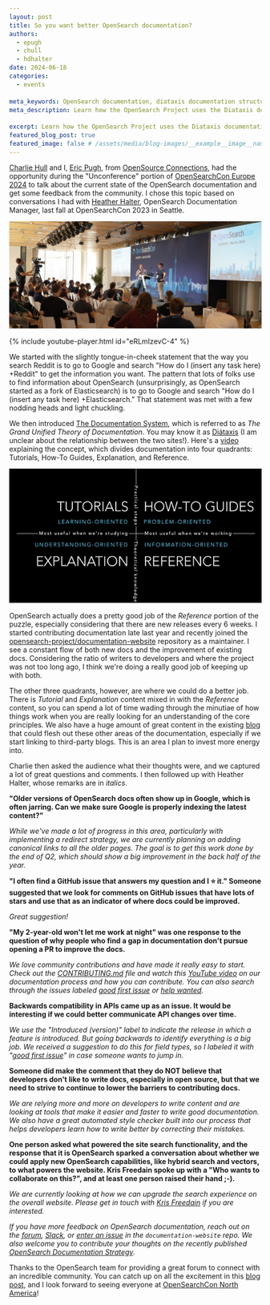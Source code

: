 ```yaml
---
layout: post
title: So you want better OpenSearch documentation?
authors:
  - epugh
  - chull
  - hdhalter
date: 2024-06-18
categories:
  - events

meta_keywords: OpenSearch documentation, diataxis documentation structure, Divio quadrants
meta_description: Learn how the OpenSearch Project uses the Diataxis documentation system to identify gaps while working with its community to encourage contributions and improve its content.

excerpt: Learn how the OpenSearch Project uses the Diataxis documentation system to identify gaps while working with its community to encourage contributions and improve its content.
featured_blog_post: true
featured_image: false # /assets/media/blog-images/__example__image__name.jpg
---
```


[Charlie Hull](https://opensourceconnections.com/team/charlie-hull/) and I, [Eric Pugh](https://opensourceconnections.com/team/eric-pugh/), from [OpenSource Connections](https://www.google.com/url?sa=t&source=web&rct=j&opi=89978449&url=https://opensourceconnections.com/&ved=2ahUKEwiqxrXG37WGAxUtM1kFHY5XDKgQFnoECAcQAQ&usg=AOvVaw0jRbdTI-7Nyxctwov1hOEu), had the opportunity during the "Unconference" portion of [OpenSearchCon Europe 2024](https://opensearch.org/events/opensearchcon/2024/europe/index.html) to talk about the current state of the OpenSearch documentation and get some feedback from the community. I chose this topic based on conversations I had with [Heather Halter](https://www.linkedin.com/in/heather-halter/), OpenSearch Documentation Manager, last fall at OpenSearchCon 2023 in Seattle.

![lightning talk](/assets/media/blog-images/2024-06-03-improvedocs/2024-06-03-improvedocs.jpg)

{% include youtube-player.html id="eRLmIzevC-4" %}

We started with the slightly tongue-in-cheek statement that the way you search Reddit is to go to Google and search "How do I (insert any task here) +Reddit" to get the information you want. The pattern that lots of folks use to find information about OpenSearch (unsurprisingly, as OpenSearch started as a fork of Elasticsearch) is to go to Google and search "How do I (insert any task here) +Elasticsearch." That statement was met with a few nodding heads and light chuckling.  

We then introduced [The Documentation System](https://docs.divio.com/documentation-system/), which is referred to as *The Grand Unified Theory of Documentation*. You may know it as [Diátaxis](https://diataxis.fr/) (I am unclear about the relationship between the two sites!). Here's a [video](https://www.youtube.com/watch?v=t4vKPhjcMZg) explaining the concept, which divides documentation into four quadrants: Tutorials, How-To Guides, Explanation, and Reference. 

![Divio quadrants](/assets/media/blog-images/2024-06-03-improvedocs/2024-06-03-quadrant.jpg)

OpenSearch actually does a pretty good job of the _Reference_ portion of the puzzle, especially considering that there are new releases every 6 weeks. I started contributing documentation late last year and recently joined the [opensearch-project/documentation-website](https://github.com/opensearch-project/documentation-website) repository as a maintainer. I see a constant flow of both new docs and the improvement of existing docs. Considering the ratio of writers to developers and where the project was not too long ago, I think we're doing a really good job of keeping up with both. 

The other three quadrants, however, are where we could do a better job. There is _Tutorial_ and _Explanation_ content mixed in with the _Reference_ content, so you can spend a lot of time wading through the minutiae of how things work when you are really looking for an understanding of the core principles. We also have a huge amount of great content in the existing [blog](https://opensearch.org/blog/) that could flesh out these other areas of the documentation, especially if we start linking to third-party blogs. This is an area I plan to invest more energy into.

Charlie then asked the audience what their thoughts were, and we captured a lot of great questions and comments. I then followed up with Heather Halter, whose remarks are in *italics*. 

**"Older versions of OpenSearch docs often show up in Google, which is often jarring. Can we make sure Google is properly indexing the latest content?"**

_While we've made a lot of progress in this area, particularly with implementing a redirect strategy, we are currently planning on adding canonical links to all the older pages. The goal is to get this work done by the end of Q2, which should show a big improvement in the back half of the year._

**"I often find a GitHub issue that answers my question and I ⭐ it." Someone suggested that we look for comments on GitHub issues that have lots of stars and use that as an indicator of where docs could be improved.**

 _Great suggestion!_

**"My 2-year-old won't let me work at night" was one response to the question of why people who find a gap in documentation don't pursue opening a PR to improve the docs.** 

_We love community contributions and have made it really easy to start. Check out the [CONTRIBUTING.md](http://contributing.md/) file and watch this [YouTube video](https://www.youtube.com/watch?v=zmVC3fQwnVI) on our documentation process and how you can contribute. You can also search through the issues labeled [good first issue](https://github.com/opensearch-project/documentation-website/issues?q=is%3Aopen+is%3Aissue+label%3A%22good+first+issue%22) or [help wanted](https://github.com/opensearch-project/documentation-website/issues?q=is%3Aopen+is%3Aissue+label%3A%22help+wanted%22)._

**Backwards compatibility in APIs came up as an issue. It would be interesting if we could better communicate API changes over time.** 

_We use the "Introduced (version)" label to indicate the release in which a feature is introduced. But going backwards to identify everything is a big job. We received a suggestion to do this for field types, so I labeled it with "[good first issue](https://github.com/opensearch-project/documentation-website/issues/6993)" in case someone wants to jump in._

**Someone did make the comment that they do NOT believe that developers don't like to write docs, especially in open source, but that we need to strive to continue to lower the barriers to contributing docs.** 

_We are relying more and more on developers to write content and are looking at tools that make it easier and faster to write good documentation. We also have a great automated style checker built into our process that helps developers learn how to write better by correcting their mistakes._

**One person asked what powered the site search functionality, and the response that it is OpenSearch sparked a conversation about whether we could apply new OpenSearch capabilities, like hybrid search and vectors, to what powers the website. Kris Freedain spoke up with a "Who wants to collaborate on this?", and at least one person raised their hand ;-).**

_We are currently looking at how we can upgrade the search experience on the overall website. Please get in touch with [Kris Freedain](https://opensearch.org/community/members/kris-freedain.html) if you are interested._

_If you have more feedback on OpenSearch documentation, reach out on the [forum](https://forum.opensearch.org/c/feedback/6), [Slack](https://opensearch.slack.com/archives/C052GAV1MQF), or [enter an issue](https://github.com/opensearch-project/documentation-website/issues/new/choose) in the `documentation-website` repo. We also welcome you to contribute your thoughts on the recently published [OpenSearch Documentation Strategy](https://github.com/opensearch-project/documentation-website/issues/7189)._

Thanks to the OpenSearch team for providing a great forum to connect with an incredible community. You can catch up on all the excitement in this [blog post](https://opensearch.org/blog/OpenSearchCon-europe-2024-shines-in-berlin/), and I look forward to seeing everyone at [OpenSearchCon North America](https://opensearch.org/events/opensearchcon/2024/north-america/index.html)!



